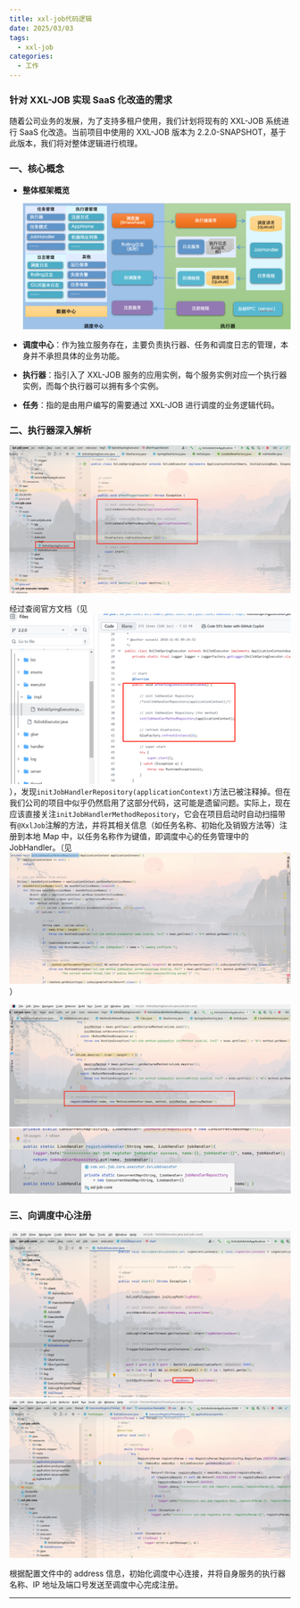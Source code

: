 ```yaml
---
title: xxl-job代码逻辑
date: 2025/03/03
tags:
  - xxl-job
categories:
  - 工作
---
```


### 针对 XXL-JOB 实现 SaaS 化改造的需求

随着公司业务的发展，为了支持多租户使用，我们计划将现有的 XXL-JOB 系统进行 SaaS 化改造。当前项目中使用的 XXL-JOB 版本为 2.2.0-SNAPSHOT，基于此版本，我们将对整体逻辑进行梳理。

### 一、核心概念

- **整体框架概览**

  ![整体框架图](image-1.png)

- **调度中心**：作为独立服务存在，主要负责执行器、任务和调度日志的管理，本身并不承担具体的业务功能。
- **执行器**：指引入了 XXL-JOB 服务的应用实例，每个服务实例对应一个执行器实例，而每个执行器可以拥有多个实例。
- **任务**：指的是由用户编写的需要通过 XXL-JOB 进行调度的业务逻辑代码。

### 二、执行器深入解析

![执行器详细视图](image-2.png)

经过查阅官方文档（见![官网参考](image-3.png)），发现`initJobHandlerRepository(applicationContext)`方法已被注释掉。但在我们公司的项目中似乎仍然启用了这部分代码，这可能是遗留问题。实际上，现在应该直接关注`initJobHandlerMethodRepository`，它会在项目启动时自动扫描带有`@XxlJob`注解的方法，并将其相关信息（如任务名称、初始化及销毁方法等）注册到本地 Map 中，以任务名称作为键值，即调度中心的任务管理中的 JobHandler。（见![初始化过程](image-4.png)）

![进一步细节](image-5.png)
![更多详情](image-6.png)

### 三、向调度中心注册

![注册流程](image-7.png)
![注册流程](image-8.png)

根据配置文件中的 address 信息，初始化调度中心连接，并将自身服务的执行器名称、IP 地址及端口号发送至调度中心完成注册。

---
